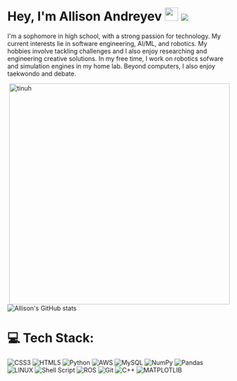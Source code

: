 # Hey, I'm Allison Andreyev <img src="https://raw.githubusercontent.com/MartinHeinz/MartinHeinz/master/wave.gif" width="30"> ![](https://visitor-badge.glitch.me/badge?page_id=allisonandreyev)

I'm a sophomore in high school, with a strong passion for technology. My current interests lie in software engineering, AI/ML, and robotics. My hobbies involve tackling challenges and I also enjoy researching and engineering creative solutions. In my free time, I work on robotics sofware and simulation engines in my home lab. Beyond computers, I also enjoy taekwondo and debate.

<img align="right" src="https://github-readme-stats.vercel.app/api?username=allisonandreyev&show_icons=true&theme=gotham" alt="tinuh" width="500" mb="12px" />

![Allison's GitHub stats](https://github-readme-stats.vercel.app/api?username=allisonandreyev&show_icons=true&theme=transparent)

# 💻 Tech Stack:
![CSS3](https://img.shields.io/badge/css3-%231572B6.svg?style=for-the-badge&logo=css3&logoColor=white) 
![HTML5](https://img.shields.io/badge/html5-%23E34F26.svg?style=for-the-badge&logo=html5&logoColor=white) 
![Python](https://img.shields.io/badge/python-3670A0?style=for-the-badge&logo=python&logoColor=ffdd54) 
![AWS](https://img.shields.io/badge/AWS-%23FF9900.svg?style=for-the-badge&logo=amazon-aws&logoColor=white) 
![MySQL](https://img.shields.io/badge/mysql-%2300f.svg?style=for-the-badge&logo=mysql&logoColor=white)
![NumPy](https://img.shields.io/badge/numpy-%23013243.svg?style=for-the-badge&logo=numpy&logoColor=white) 
![Pandas](https://img.shields.io/badge/pandas-%23150458.svg?style=for-the-badge&logo=pandas&logoColor=white) 
![LINUX](https://img.shields.io/badge/Linux-FCC624?style=for-the-badge&logo=linux&logoColor=black)
![Shell Script](https://img.shields.io/badge/shell_script-%23121011.svg?style=for-the-badge&logo=gnu-bash&logoColor=white)
![ROS](https://img.shields.io/badge/ROS-%23121011.svg?style=for-the-badge&logo=ROS&logoColor=white)
![Git](https://img.shields.io/badge/git-%23121011.svg?style=for-the-badge&logo=git&logoColor=white)
![C++](https://img.shields.io/badge/c++-%23121011.svg?style=for-the-badge&logo=c++&logoColor=white)
![MATPLOTLIB](https://img.shields.io/badge/MATPLOTLIB-%23121011.svg?style=for-the-badge&logo=MATPLOTLIB&logoColor=white)
